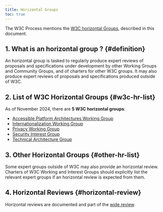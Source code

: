 ```yaml
---
title: Horizontal Groups
toc: true
---
```


The W3C Process mentions the [W3C horizontal Groups](/policies/process/#wide-review), described in this document.

## 1. What is an horizontal group ? {#definition}

An horizontal group is tasked to regularly produce expert reviews of proposals and specifications under development by other Working Groups and Community Groups, and of charters for other W3C groups. It may also produce expert reviews of proposals and specifications produced outside of W3C.

## 2. List of W3C Horizontal Groups  {#w3c-hr-list}

As of November 2024, there are **5 W3C horizontal groups**:

- [Accessible Platform Architectures Working Group](https://www.w3.org/groups/wg/apa/)
- [Internationalization Working Group](https://www.w3.org/groups/wg/i18n-core/)
- [Privacy Working Group](https://www.w3.org/groups/wg/privacy/)
- [Security Interest Group](https://www.w3.org/groups/ig/security/)
- [Technical Architecture Group](https://www.w3.org/groups/other/tag/)

## 3. Other Horizontal Groups  {#other-hr-list}

Some expert groups outside of W3C may also provide an horizontal review. Charters of W3C Working and Interest Groups should explicitly list the relevant expert groups if an horizontal review is expected from them.

## 4. Horizontal Reviews {#horizontal-review}

Horizontal reviews are documented and part of the [wide review](/Guide/documentreview/).
  